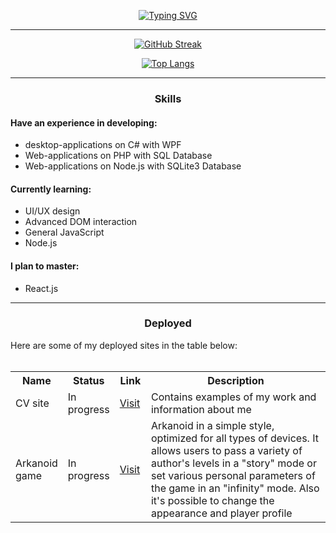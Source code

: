 <div align = "center">
  
[![Typing SVG](https://readme-typing-svg.demolab.com?font=Unbounded&weight=300&size=24&duration=2000&pause=150&color=8971EB&background=0000C400&center=true&vCenter=true&multiline=true&repeat=false&width=800&height=150&lines=Sup!;I'm+a+third-year+Computer+Science+student;Interested+in+Web-Design+and+Fullstack-Development)](https://git.io/typing-svg)
<hr>
  
[![GitHub Streak](https://github-readme-streak-stats.herokuapp.com/?user=perpetuumm0bi1e)](https://git.io/streak-stats)
  
[![Top Langs](https://github-readme-stats.vercel.app/api/top-langs/?username=perpetuumm0bi1e&layout=compact)](https://github.com/anuraghazra/github-readme-stats)
</div>
<hr>
<h3 align = "center">Skills</h3>
<h4>Have an experience in developing:</h4>
<ul>
  <li>desktop-applications on C# with WPF</li>
  <li>Web-applications on PHP with SQL Database</li>
  <li>Web-applications on Node.js with SQLite3 Database</li>
  </ul>

<h4>Currently learning:</h4>
<ul>
  <li>UI/UX design</li>
  <li>Advanced DOM interaction</li>
  <li>General JavaScript</li>
  <li>Node.js</li>
  </ul>
<h4>I plan to master:</h4>
<ul>
  <li>React.js</li>
  </ul>


<hr>
<h3 align ="center">Deployed</h3>
Here are some of my deployed sites in the table below:
<br><br>
<div align = "center">
  <table align='center'>
    <tr>
      <th width="15%">
        Name
      </th>
      <th width="15%">
        Status
      </th>
      <th width="10%">
        Link
      </th>
      <th width="60%">
        Description
      </th>
    </tr>
    <tr>
      <td>
        CV site
      </td>
      <td>
        In progress
      </td>
      <td>
  <a href="https://perpetuumm0bi1e.github.io/cvSite/">Visit</a>
      </td>
      <td>
        Сontains examples of my work and information about me
      </td>
    </tr>
    <tr>
      <td>
       Arkanoid game
      </td>
      <td>
        In progress
      </td>
      <td>
  <a href="https://perpetuumm0bi1e.github.io/Arkanoid/">Visit</a>
      </td>
      <td>
        Arkanoid in a simple style, optimized for all types of devices. It allows users to pass a variety of author's levels in a "story" mode or set various personal parameters of the game in an "infinity" mode. Also it's possible to change the appearance and player profile
      </td>
    </tr>
    <table>
  <br>
  </div>

